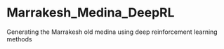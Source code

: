 # Marrakesh_Medina_DeepRL
Generating the Marrakesh old medina using deep reinforcement learning methods
